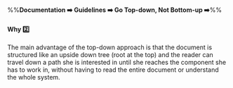 <link rel="stylesheet" href="{{baseUrl}}/css/textbook.css">

<div class="website-content">

%%**Documentation :arrow_right: Guidelines :arrow_right: Go Top-down, Not Bottom-up :arrow_right:**%%

#### Why :two:

<div id="main">

The main advantage of the top-down approach is that the document is structured like an upside down tree (root at the top) and the reader can travel down a path she is interested in until she reaches the component she has to work in, without having to read the entire document or understand the whole system.

</div>
</div>
